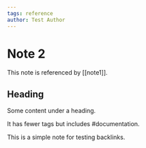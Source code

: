 ```yaml
---
tags: reference
author: Test Author
---
```


# Note 2

This note is referenced by [[note1]].

## Heading

Some content under a heading.

It has fewer tags but includes #documentation.

This is a simple note for testing backlinks.
